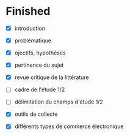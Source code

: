# Finished

- [X] introduction

- [x] problématique
- [x] ojectifs, hypothèses
- [X] pertinence du sujet
- [X] revue critique de la littérature

- [ ] cadre de l'étude 1/2
- [ ] délimitation du champs d'étude 1/2
- [X] outils de collecte

- [x] différents types de commerce électronique
